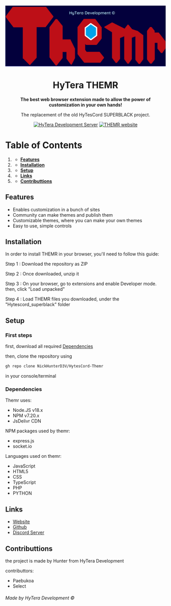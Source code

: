 <p align="center">
    <img width="628" src="Hytescord_superblack/superblack_assets/images/hytescord_themr.png">
  </a>
</p>

<h1 align="center">HyTera THEMR</h1>

<div align="center">

**The best web browser extension made to allow the power of customization in your own hands!**

The replacement of the old HyTesCord SUPERBLACK project.

[![HyTera Development Server][hytera-development-server]][hytera-development-server-url]
[![THEMR website][themr-website]][themr-website-url]

[hytera-development-server]: https://img.shields.io/discord/773352845738115102?color=5865F2&logo=discord&logoColor=white
[hytera-development-server-url]: https://discord.gg/GZQrhyjfXe
[themr-website]: https://img.shields.io/badge/THEMR-website-green
[themr-website-url]: https://themr.hdevelopment.tk/
    
</div>

# Table of Contents
1. - **[Features](#features)**
2. - **[Installation](#installation)**
3. - **[Setup](#setup)**
4. - **[Links](#links)**
5. - **[Contributtions](#collab)**

## Features <a name = "features">

  - Enables customization in a bunch of sites 
  - Community can make themes and publish them 
  - Customizable themes, where you can make your own themes 
  - Easy to use, simple controls 

## Installation <a name = "installation">

In order to install THEMR in your browser, you'll need to follow this guide: 


Step 1 : Download the repository as ZIP 

Step 2 : Once downloaded, unzip it

Step 3 : On your browser, go to extensions and enable Developer mode. then, click "Load unpacked"

Step 4 : Load THEMR files you downloaded, under the "Hytescord_superblack" folder        

## Setup <a name = "setup">

### First steps

first, download all required [Dependencies](#dependencies)

then, clone the repository using
```bash
gh repo clone NickHunterD3V/HytesCord-Themr
```
in your console/terminal

### Dependencies <a name = "dependencies">
  
Themr uses: 
 - Node.JS v18.x
 - NPM v7.20.x
 - JsDelivr CDN

NPM packages used by themr:
 - express.js
 - socket.io

Languages used on themr:
 - JavaScript
 - HTML5 
 - CSS 
 - TypeScript
 - PHP
 - PYTHON
    
## Links <a name = "links">
- [Website](https://themr.hdevelopment.tk/index.html)
- [Github](https://github.com/NickHunterD3V/HytesCord-Themr)
- [Discord Server](https://discord.gg/GZQrhyjfXe)

## Contributtions <a name = "collab">

the project is made by Hunter from HyTera Development

contributtors:
- Paebukoa
- Select

###### Made by HyTera Development ©


